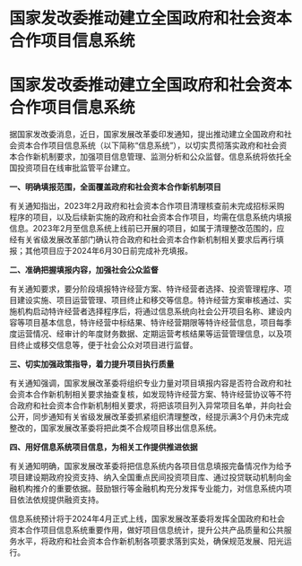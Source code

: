 # 国家发改委推动建立全国政府和社会资本合作项目信息系统

# 国家发改委推动建立全国政府和社会资本合作项目信息系统

据国家发改委消息，近日，国家发展改革委印发通知，提出推动建立全国政府和社会资本合作项目信息系统（以下简称“信息系统”），以切实贯彻落实政府和社会资本合作新机制要求，加强项目信息管理、监测分析和公众监督。信息系统将依托全国投资项目在线审批监管平台建立。

**一、明确填报范围，全面覆盖政府和社会资本合作新机制项目**

有关通知指出，2023年2月政府和社会资本合作项目清理核查前未完成招标采购程序的项目，以及后续新实施的政府和社会资本合作项目，均需在信息系统内填报信息。2023年2月至信息系统上线前已开展的项目，如属于清理整改范围的，应经有关省级发展改革部门确认符合政府和社会资本合作新机制相关要求后再行填报；其他项目应于2024年6月30日前完成补充填报。

**二、准确把握填报内容，加强社会公众监督**

有关通知要求，要分阶段填报特许经营方案、特许经营者选择、投资管理程序、项目建设实施、项目运营管理、项目终止和移交等信息。特许经营方案审核通过、实施机构启动特许经营者选择程序后，将通过信息系统向社会公开项目名称、建设内容等项目基本信息，特许经营中标结果、特许经营期限等特许经营信息，项目每季度运营情况、经审计的年度财务数据、定期运营考核结果等运营管理信息，以及项目终止或移交信息等，便于社会公众对项目进行监督。

**三、切实加强政策指导，着力提升项目执行质量**

有关通知强调，国家发展改革委将组织专业力量对项目填报内容是否符合政府和社会资本合作新机制相关要求抽查复核，如发现特许经营方案、特许经营协议等不符合政府和社会资本合作新机制相关要求，将把该项目列入异常项目名单，并向社会公开，同步通知有关省级发展改革委抓紧组织清理整改，经提示满3个月仍未完成整改的，国家发展改革委将把此类不合规项目移出信息系统。

**四、用好信息系统项目信息，为相关工作提供推进依据**

有关通知明确，国家发展改革委将把信息系统内各项目信息填报完备情况作为给予项目建设期政府投资支持、纳入全国重点民间投资项目库、通过投贷联动机制向金融机构推介的重要依据。鼓励银行等金融机构充分发挥专业能力，对信息系统内项目依法依规提供融资支持。

信息系统预计将于2024年4月正式上线，国家发展改革委将发挥全国政府和社会资本合作项目信息系统重要作用，做好项目信息统计，提升公共产品质量和公共服务水平，将政府和社会资本合作新机制各项要求落到实处，确保规范发展、阳光运行。

